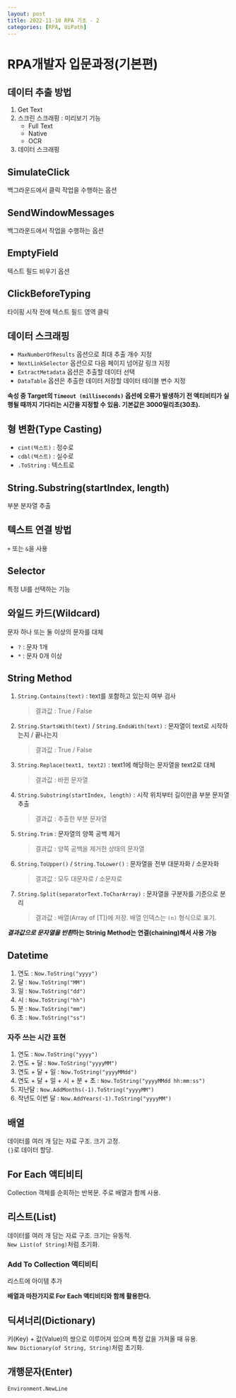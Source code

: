 ```yaml
---
layout: post
title: 2022-11-18 RPA 기초 - 2
categories: [RPA, UiPath]
---
```


# RPA개발자 입문과정(기본편)

## 데이터 추출 방법
1. Get Text
2. 스크린 스크래핑 : 미리보기 기능
	- Full Text
	- Native
	- OCR
3. 데이터 스크래핑

## SimulateClick
백그라운드에서 클릭 작업을 수행하는 옵션

## SendWindowMessages
백그라운드에서 작업을 수행하는 옵션

## EmptyField
텍스트 필드 비우기 옵션

## ClickBeforeTyping
타이핑 시작 전에 텍스트 필드 영역 클릭

## 데이터 스크래핑
- `MaxNumberOfResults` 옵션으로 최대 추출 개수 지정
- `NextLinkSelector` 옵션으로 다음 페이지 넘어갈 링크 지정
- `ExtractMetadata` 옵션은 추출할 데이터 선택
- `DataTable` 옵션은 추출한 데이터 저장할 데이터 테이블 변수 지정

__속성 중 Target의 `Timeout (milliseconds)` 옵션에 오류가 발생하기 전 액티비티가 실행될 때까지 기다리는 시간을 지정할 수 있음. 기본값은 3000밀리초(30초).__

## 형 변환(Type Casting)
- `cint(텍스트)` : 정수로
- `cdbl(텍스트)` : 실수로
- `.ToString` : 텍스트로

## String.Substring(startIndex, length)
부분 분자열 추출

## 텍스트 연결 방법
`+` 또는 `&`을 사용

## Selector
특정 UI를 선택하는 기능

## 와일드 카드(Wildcard)
문자 하나 또는 둘 이상의 문자를 대체

- `?` : 문자 1개
- `*` : 문자 0개 이상

## String Method

1. `String.Contains(text)` : text를 포함하고 있는지 여부 검사
	> 결과값 : True / False
2. `String.StartsWith(text)` / `String.EndsWith(text)` : 문자열이 text로 시작하는지 / 끝나는지
	> 결과값 : True / False
3. `String.Replace(text1, text2)` : text1에 해당하는 문자열을 text2로 대체
	> 결과값 : 바뀐 문자열
4. `String.Substring(startIndex, length)` : 시작 위치부터 길이만큼 부분 문자열 추출
	> 결과값 : 추출한 부분 문자열
5. `String.Trim` : 문자열의 양쪽 공백 제거
	> 결과값 : 양쪽 공백을 제거한 상태의 문자열
6. `String.ToUpper()` / `String.ToLower()` : 문자열을 전부 대문자화 / 소문자화
	> 결과값 : 모두 대문자로 / 소문자로
7. `String.Split(separatorText.ToCharArray)` : 문자열을 구분자를 기준으로 분리
	> 결과값 : 배열(Array of [T])에 저장. 배열 인덱스는 `(n)` 형식으로 표기.

__*결과값으로 문자열을 반환*하는 Strinig Method는 연결(chaining)해서 사용 가능__

## Datetime

1. 연도 : `Now.ToString("yyyy")`
2. 달 : `Now.ToString("MM")`
3. 일 : `Now.ToString("dd")`
4. 시 : `Now.ToString("hh")`
5. 분 : `Now.ToString("mm")`
6. 초 : `Now.ToString("ss")`

### 자주 쓰는 시간 표현

1. 연도 : `Now.ToString("yyyy")`
2. 연도 + 달 : `Now.ToString("yyyyMM")`
3. 연도 + 달 + 일 : `Now.ToString("yyyyMMdd")`
4. 연도 + 달 + 일 + 시 + 분 + 초 : `Now.ToString("yyyyMMdd hh:mm:ss")`
5. 지난달 : `Now.AddMonths(-1).ToString("yyyyMM")`
6. 작년도 이번 달 : `Now.AddYears(-1).ToString("yyyyMM")`

## 배열
데이터를 여러 개 담는 자료 구조. 크기 고정.<br>
`{}`로 데이터 할당.

## For Each 액티비티
Collection 객체를 순회하는 반복문. 주로 배열과 함께 사용.

## 리스트(List)
데이터를 여러 개 담는 자료 구조. 크기는 유동적.<br>
`New List(of String)`처럼 초기화.

### Add To Collection 액티비티
리스트에 아이템 추가

__배열과 마찬가지로 For Each 액티비티와 함께 활용한다.__

## 딕셔너리(Dictionary)
키(Key) + 값(Value)의 쌍으로 이루어져 있으며 특정 값을 가져올 때 유용.<br>
`New Dictionary(of String, String)`처럼 초기화.

## 개행문자(Enter)
`Environment.NewLine`